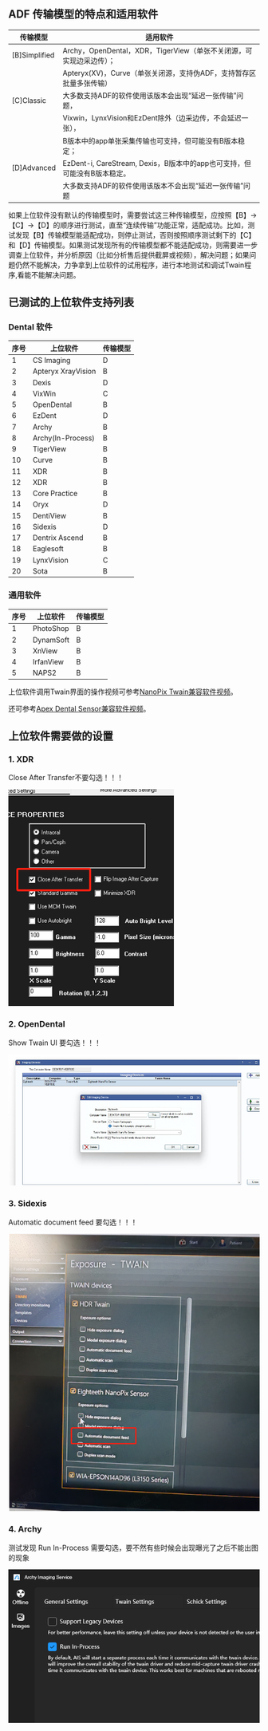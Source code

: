 ## ADF 传输模型的特点和适用软件

| 传输模型       |       适用软件        |
|----------------|----------------------|
| [B]Simplified  | Archy，OpenDental，XDR，TigerView（单张不关闭源，可实现边采边传）；|
|                | Apteryx(XV)，Curve（单张关闭源，支持伪ADF，支持暂存区批量多张传输）|
| [C]Classic     | 大多数支持ADF的软件使用该版本会出现“延迟一张传输”问题，|
|                | Vixwin，LynxVision和EzDent除外（边采边传，不会延迟一张），   
|                | B版本中的app单张采集传输也可支持，但可能没有B版本稳定；|
| [D]Advanced    | EzDent-i, CareStream, Dexis，B版本中的app也可支持，但可能没有B版本稳定。|
|                | 大多数支持ADF的软件使用该版本不会出现“延迟一张传输”问题|

如果上位软件没有默认的传输模型时，需要尝试这三种传输模型，应按照【B】->【C】->【D】的顺序进行测试，直至“连续传输”功能正常，适配成功。比如，测试发现【B】传输模型能适配成功，则停止测试，否则按照顺序测试剩下的【C】和【D】传输模型。如果测试发现所有的传输模型都不能适配成功，则需要进一步调查上位软件，并分析原因（比如分析售后提供截屏或视频），解决问题；如果问题仍然不能解决，力争拿到上位软件的试用程序，进行本地测试和调试Twain程序,看能不能解决问题。

## 已测试的上位软件支持列表
### Dental 软件
|序号| 上位软件             |   传输模型   |
|--|-----------------------|--------------|
|1 | CS Imaging            |     D        |
|2 | Apteryx XrayVision    |     B        |
|3 | Dexis                 |     D        |
|4 | VixWin                |     C        |
|5 | OpenDental            |     B        |
|6 | EzDent                |     D        |
|7 | Archy                 |     B        |
|8 | Archy(In-Process)     |     B        |
|9 | TigerView             |     B        |
|10| Curve                 |     B        |
|11| XDR                   |     B        |
|12| XDR                   |     B        |
|13| Core Practice         |     B        |
|14| Oryx                  |     D        |
|15| DentiView             |     B        |
|16| Sidexis               |     D        |
|17| Dentrix Ascend        |     B        |
|18| Eaglesoft             |     B        |
|19| LynxVision            |     C        |
|20| Sota                  |     B        |
### 通用软件
|序号| 上位软件             |   传输模型   |
|--|-----------------------|--------------|
|1 | PhotoShop             |     B        |
|2 | DynamSoft             |     B        |
|3 | XnView                |     B        |
|4 | IrfanView             |     B        |
|5 | NAPS2                 |     B        |


上位软件调用Twain界面的操作视频可参考[NanoPix Twain兼容软件视频](https://www.youtube.com/playlist?list=PLRMqU9ylVrDxeebvkFFowd46Yiq_o8vny)。

还可参考[Apex Dental Sensor兼容软件视频](https://www.youtube.com/playlist?list=PL7BcoCsLx7VtyhFXZhbAoOsKxCuj_69Ye)。

## 上位软件需要做的设置

### 1. XDR
Close After Transfer不要勾选！！！

![Setting Image](./host_app/XDR.png)

### 2. OpenDental
Show Twain UI 要勾选！！！

![Setting Image](./host_app/OpenDental.png)

### 3. Sidexis
Automatic document feed 要勾选！！！

![Setting Image](./host_app/Sidexis.png)

### 4. Archy
测试发现 Run In-Process 需要勾选，要不然有些时候会出现曝光了之后不能出图的现象

![Setting Image](./host_app/Archy.png)

